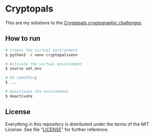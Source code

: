 # Cryptopals

This are my solutions to the [Cryptopals cryptographic challenges](https://cryptopals.com/).

## How to run

```sh
# Create the virtual environment
$ python3 -m venv cryptopalsvenv

# Activate the virtual environment
$ source set_env

# Do something
$ ...

# Deactivate the environment
$ deactivate
```

## License

Everything in this repository is distributed under the terms of the MIT License.
See file "[LICENSE](LICENSE)" for further reference.
